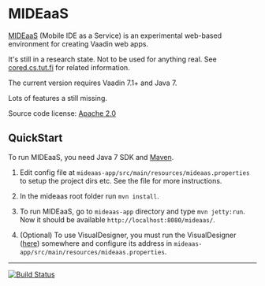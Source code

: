 # MIDEaaS

[MIDEaaS](http://cored.cs.tut.fi/#mideaas) (Mobile IDE as a Service) is an experimental web-based environment for creating Vaadin web apps.

It's still in a research state. Not to be used for anything real. See  [cored.cs.tut.fi](http://cored.cs.tut.fi) for related information.

The current version requires Vaadin 7.1+ and Java 7.

Lots of features a still missing.

Source code license: [Apache 2.0](https://raw.github.com/ahn/mideaas/master/LICENSE)

## QuickStart

To run MIDEaaS, you need Java 7 SDK and [Maven](http://maven.apache.org/).

1. Edit config file at `mideaas-app/src/main/resources/mideaas.properties` to setup the project dirs etc. See the file for more instructions.
2. In the mideaas root folder run `mvn install`.
3. To run MIDEaaS, go to `mideaas-app` directory and type `mvn jetty:run`. Now it should be available `http://localhost:8080/mideaas/`.

4. (Optional) To use VisualDesigner, you must run the VisualDesigner ([here](https://collab.nokia.com/SME/browser/sme/VisualDesigner)) somewhere and configure its address in `mideaas-app/src/main/resources/mideaas.properties`.

---

[![Build Status](https://travis-ci.org/ahn/mideaas.png)](https://travis-ci.org/ahn/mideaas)
